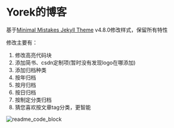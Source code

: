 # Yorek的博客

基于[Minimal Mistakes Jekyll Theme](https://github.com/mmistakes/minimal-mistakes) v4.8.0修改样式，保留所有特性  

修改主要有：
1. 修改高亮代码块
2. 添加简书、csdn定制项(暂时没有发现logo在哪添加)
3. 添加归档种类
  1. 按年归档
  2. 按月归档
  3. 按日归档
  4. 按制定分类归档
4. 猜您喜欢按文章tag分类，更智能


![readme_code_block](https://github.com/YorekLiu/yorekliu.github.io/blob/master/assets/images/readme_code_block.png)

